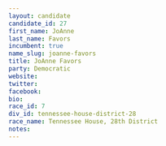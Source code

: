 ```yaml
---
layout: candidate
candidate_id: 27
first_name: JoAnne
last_name: Favors
incumbent: true
name_slug: joanne-favors
title: JoAnne Favors
party: Democratic
website: 
twitter: 
facebook: 
bio: 
race_id: 7
div_id: tennessee-house-district-28
race_name: Tennessee House, 28th District
notes: 
---
```

